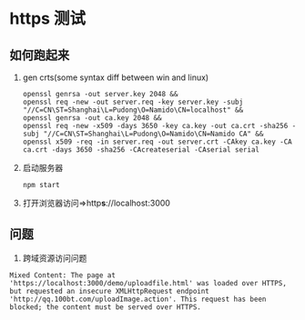 # https 测试

## 如何跑起来

1. gen crts(some syntax diff between win and linux)
    ```shell
    openssl genrsa -out server.key 2048 &&
    openssl req -new -out server.req -key server.key -subj "//C=CN\ST=Shanghai\L=Pudong\O=Namido\CN=localhost" &&
    openssl genrsa -out ca.key 2048 &&
    openssl req -new -x509 -days 3650 -key ca.key -out ca.crt -sha256 -subj "//C=CN\ST=Shanghai\L=Pudong\O=Namido\CN=Namido CA" &&
    openssl x509 -req -in server.req -out server.crt -CAkey ca.key -CA ca.crt -days 3650 -sha256 -CAcreateserial -CAserial serial
    ```

1. 启动服务器
    ```shell
    npm start
    ```

1. 打开浏览器访问=>http**s**://localhost:3000

## 问题

1. 跨域资源访问问题

```log
Mixed Content: The page at 'https://localhost:3000/demo/uploadfile.html' was loaded over HTTPS, but requested an insecure XMLHttpRequest endpoint 'http://qq.100bt.com/uploadImage.action'. This request has been blocked; the content must be served over HTTPS.
```